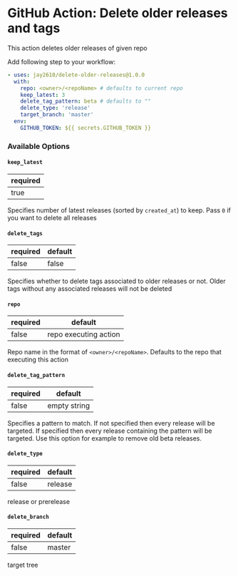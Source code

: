 # GitHub Action: Delete older releases and tags

This action deletes older releases of given repo

Add following step to your workflow:

```yaml
- uses: jay2610/delete-older-releases@1.0.0
  with:
    repo: <owner>/<repoName> # defaults to current repo
    keep_latest: 3
    delete_tag_pattern: beta # defaults to ""
    delete_type: 'release'
    target_branch: 'master'
  env:
    GITHUB_TOKEN: ${{ secrets.GITHUB_TOKEN }}
```

### Available Options

#### `keep_latest`

| required |
|----------|
| true     |

Specifies number of latest releases (sorted by `created_at`) to keep. Pass `0` if you want to delete all releases

#### `delete_tags`

| required | default |
|----------|---------|
| false    | false   |

Specifies whether to delete tags associated to older releases or not. Older tags without any associated releases will not be deleted

#### `repo`

| required | default               |
|----------|-----------------------|
| false    | repo executing action |

Repo name in the format of `<owner>/<repoName>`. Defaults to the repo that executing this action

#### `delete_tag_pattern`

| required | default      |
|----------|--------------|
| false    | empty string |

Specifies a pattern to match. If not specified then every release will be targeted. If specified then every release containing the pattern will be targeted. Use this option for example to remove old beta releases.



#### `delete_type`

| required | default |
|----------|---------|
| false    | release |

release or prerelease

#### `delete_branch`

| required | default |
|----------|---------|
| false    | master  |

target tree
